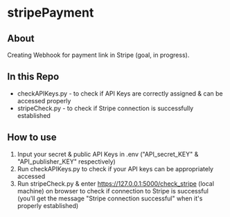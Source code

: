 # stripePayment


## About

Creating Webhook for payment link in Stripe (goal, in progress). 

## In this Repo

- checkAPIKeys.py - to check if API Keys are correctly assigned & can be accessed properly
- stripeCheck.py - to check if Stripe connection is successfully established

## How to use

1. Input your secret & public API Keys in .env ("API_secret_KEY" & "API_publisher_KEY" respectively)
2. Run checkAPIKeys.py to check if your API keys can be appropriately accessed
3. Run stripeCheck.py & enter https://127.0.0.1:5000/check_stripe (local machine) on browser to check if connection to Stripe is successful (you'll get the message "Stripe connection successful" when it's properly established)
